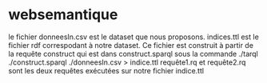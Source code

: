 # websemantique
le fichier donneesIn.csv est le dataset que nous proposons.
indices.ttl est le fichier rdf correspodant à notre dataset. Ce fichier est construit à partir de la requête construct qui est dans construct.sparql sous la commande ./tarql ./construct.sparql ./donneesIn.csv > indice.ttl
requête1.rq et requête2.rq sont les deux requêtes exécutées sur notre fichier indice.ttl
